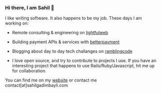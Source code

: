 ### Hi there, I am Sahil 👋

I like writing software. It also happens to be my job. These days I am working on:

- Remote consulting & engineering on [lightfulweb](https://www.lightfulweb.com)

- Building payment APIs & services with [betterpayment](https://www.betterpayment.de)

- Blogging about day to day tech challanges on [ramblingcode](https://www.ramblingcode.dev)

- I love open source, and try to contribute to projects I use. If you have an interesting project that happens to use
  Rails/Ruby/Javascript, hit me up for collaboration.
  
You can find me on my [website](https://www.sahilgadimbayli.com) or contact me contact[at]sahilgadimbayli.com
